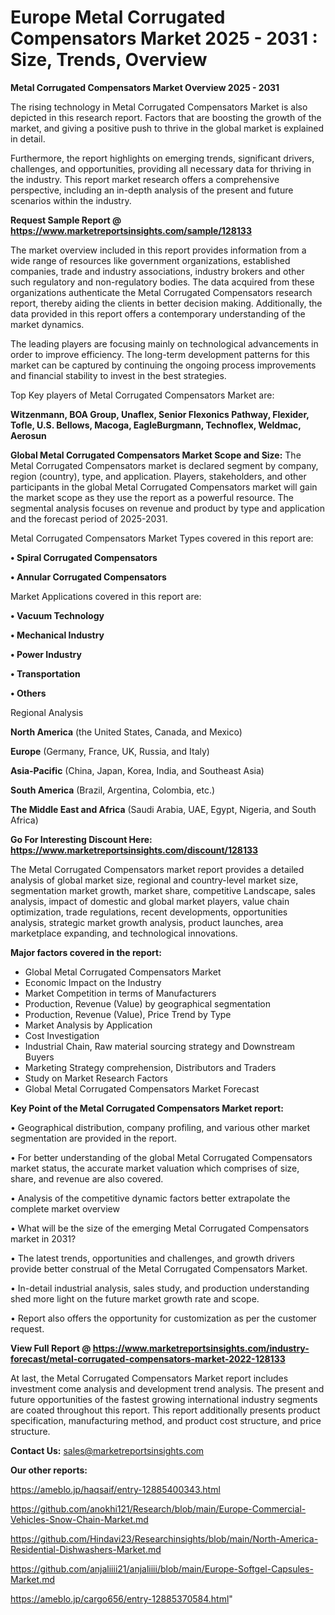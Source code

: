  # Europe Metal Corrugated Compensators Market 2025 - 2031 : Size, Trends, Overview

<Strong> Metal Corrugated Compensators Market Overview 2025 - 2031</strong>

The rising technology in Metal Corrugated Compensators Market is also depicted in this research report. Factors that are boosting the growth of the market, and giving a positive push to thrive in the global market is explained in detail.

Furthermore, the report highlights on emerging trends, significant drivers, challenges, and opportunities, providing all necessary data for thriving in the industry. This report market research offers a comprehensive perspective, including an in-depth analysis of the present and future scenarios within the industry.

<strong>Request Sample Report @ <a href=https://www.marketreportsinsights.com/sample/128133>https://www.marketreportsinsights.com/sample/128133</a></strong>

The market overview included in this report provides information from a wide range of resources like government organizations, established companies, trade and industry associations, industry brokers and other such regulatory and non-regulatory bodies. The data acquired from these organizations authenticate the Metal Corrugated Compensators research report, thereby aiding the clients in better decision making. Additionally, the data provided in this report offers a contemporary understanding of the market dynamics.

The leading players are focusing mainly on technological advancements in order to improve efficiency. The long-term development patterns for this market can be captured by continuing the ongoing process improvements and financial stability to invest in the best strategies.

Top Key players of Metal Corrugated Compensators Market are:

<strong>Witzenmann, BOA Group, Unaflex, Senior Flexonics Pathway, Flexider, Tofle, U.S. Bellows, Macoga, EagleBurgmann, Technoflex, Weldmac, Aerosun</strong>

<strong><b>Global Metal Corrugated Compensators Market Scope and Size:</b></strong>
The Metal Corrugated Compensators market is declared segment by company, region (country), type, and application. Players, stakeholders, and other participants in the global Metal Corrugated Compensators market will gain the market scope as they use the report as a powerful resource. The segmental analysis focuses on revenue and product by type and application and the forecast period of 2025-2031.

Metal Corrugated Compensators Market Types covered in this report are:

<strong>• Spiral Corrugated Compensators

• Annular Corrugated Compensators</strong>

Market Applications covered in this report are:

<strong>• Vacuum Technology

• Mechanical Industry

• Power Industry

• Transportation

• Others</strong> 

Regional Analysis

<strong>North America</strong> (the United States, Canada, and Mexico)

<strong>Europe</strong> (Germany, France, UK, Russia, and Italy)

<strong>Asia-Pacific</strong> (China, Japan, Korea, India, and Southeast Asia)

<strong>South America</strong> (Brazil, Argentina, Colombia, etc.)

<strong>The Middle East and Africa</strong> (Saudi Arabia, UAE, Egypt, Nigeria, and South Africa)

<strong>Go For Interesting Discount Here: <a href=https://www.marketreportsinsights.com/discount/128133>https://www.marketreportsinsights.com/discount/128133</a></strong>

The Metal Corrugated Compensators market report provides a detailed analysis of global market size, regional and country-level market size, segmentation market growth, market share, competitive Landscape, sales analysis, impact of domestic and global market players, value chain optimization, trade regulations, recent developments, opportunities analysis, strategic market growth analysis, product launches, area marketplace expanding, and technological innovations.

<strong><b>Major factors covered in the report:</b></strong>
<ul>
  <li>Global Metal Corrugated Compensators Market </li>
  <li>Economic Impact on the Industry</li>
  <li>Market Competition in terms of Manufacturers</li>
  <li>Production, Revenue (Value) by geographical segmentation</li>
  <li>Production, Revenue (Value), Price Trend by Type</li>
  <li>Market Analysis by Application</li>
  <li>Cost Investigation</li>
  <li>Industrial Chain, Raw material sourcing strategy and Downstream Buyers</li>
  <li>Marketing Strategy comprehension, Distributors and Traders</li>
  <li>Study on Market Research Factors</li>
  <li>Global Metal Corrugated Compensators Market Forecast</li>
</ul>

<strong><b>Key Point of the Metal Corrugated Compensators Market report:</b></strong>

• Geographical distribution, company profiling, and various other market segmentation are provided in the report.

• For better understanding of the global Metal Corrugated Compensators market status, the accurate market valuation which comprises of size, share, and revenue are also covered.

• Analysis of the competitive dynamic factors better extrapolate the complete market overview

• What will be the size of the emerging Metal Corrugated Compensators market in 2031?

• The latest trends, opportunities and challenges, and growth drivers provide better construal of the Metal Corrugated Compensators Market.

• In-detail industrial analysis, sales study, and production understanding shed more light on the future market growth rate and scope.

• Report also offers the opportunity for customization as per the customer request.

<strong><b>View Full Report @ <a href=https://www.marketreportsinsights.com/industry-forecast/metal-corrugated-compensators-market-2022-128133>https://www.marketreportsinsights.com/industry-forecast/metal-corrugated-compensators-market-2022-128133</a></b></strong>


At last, the Metal Corrugated Compensators Market report includes investment come analysis and development trend analysis. The present and future opportunities of the fastest growing international industry segments are coated throughout this report. This report additionally presents product specification, manufacturing method, and product cost structure, and price structure.

<strong>Contact Us:</strong>
sales@marketreportsinsights.com

<strong>Our other reports:</strong>

<a href=https://ameblo.jp/haqsaif/entry-12885400343.html>https://ameblo.jp/haqsaif/entry-12885400343.html</a>

<a href=https://github.com/anokhi121/Research/blob/main/Europe-Commercial-Vehicles-Snow-Chain-Market.md>https://github.com/anokhi121/Research/blob/main/Europe-Commercial-Vehicles-Snow-Chain-Market.md</a>

<a href=https://github.com/Hindavi23/Researchinsights/blob/main/North-America-Residential-Dishwashers-Market.md>https://github.com/Hindavi23/Researchinsights/blob/main/North-America-Residential-Dishwashers-Market.md</a>

<a href=https://github.com/anjaliiii21/anjaliiii/blob/main/Europe-Softgel-Capsules-Market.md>https://github.com/anjaliiii21/anjaliiii/blob/main/Europe-Softgel-Capsules-Market.md</a>

<a href=https://ameblo.jp/cargo656/entry-12885370584.html>https://ameblo.jp/cargo656/entry-12885370584.html</a>"
